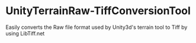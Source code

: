 # UnityTerrainRaw-TiffConversionTool
Easily converts the Raw file format used by Unity3d's terrain tool  to Tiff by using LibTiff.net
